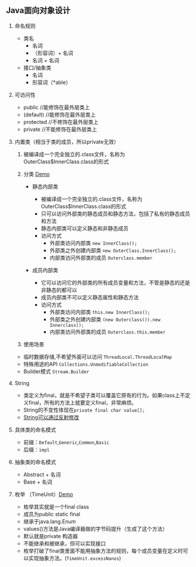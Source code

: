 ## Java面向对象设计

1. 命名规则
    - 类名
        - 名词
        - （形容词）+ 名词
        - 名词 + 名词
    - 接口/抽象类
        - 名词
        - 形容词（*able）

2. 可访问性
    - public //能修饰在最外层类上
    - (default) //能修饰在最外层类上
    - protected //不修饰在最外层类上
    - private //不能修饰在最外层类上
    
3. 内置类（相当于类的成员，所以private无效）
    1. 被编译成一个完全独立的.class文件，名称为OuterClass$InnerClass.class的形式
    2. 分类 [Demo](../../../java/com/sonic/basic/InnerClassTest.java)
        - 静态内部类
            - 被编译成一个完全独立的.class文件，名称为OuterClass$InnerClass.class的形式
            - 只可以访问外部类的静态成员和静态方法，包括了私有的静态成员和方法
            - 静态内部类可以定义静态和非静态成员
            - 访问方式
                - 外部类访问内部类 `new InnerClass();`
                - 外部类之外创建内部类 `new OuterClass.InnerClass();`
                - 内部类访问外部类的成员 `Outerclass.member`
                
        - 成员内部类
            - 它可以访问它的外部类的所有成员变量和方法，不管是静态的还是非静态的都可以
            - 成员内部类不可以定义静态属性和静态方法
            - 访问方式
                - 外部类访问内部类 `this.new InnerClass();`
                - 外部类之外创建内部类 `(new Outerclass()).new Innerclass();`
                - 内部类访问外部类的成员 `Outerclass.this.member`

    3. 使用场景
    - 临时数据存储,不希望外面可以访问 `ThreadLocal.ThreadLocalMap`
    - 特殊用途的API `Collections.UnmodifiableCollection`
    - Builder模式 `Stream.Builder`
    
4. String
    - 类定义为final，就是不希望子类可以覆盖它原有的行为。如果class上不定义final，所有的方法上就要定义final，非常麻烦。
    - String的不变性体现在`private final char value[];`
    - [String可以通过反射修改](../../../java/com/sonic/lang/StringChangeTest.java)
    
5. 具体类的命名模式
    - 前缀：`Default`,`Generic`,`Common`,`Basic`
    - 后缀：`impl`
    
6. 抽象类的命名模式
    - Abstract + 名词
    - Base + 名词
    
7. 枚举 （TimeUnit）[Demo](../../../java/com/sonic/lang/WorkDayTest.java)
    - 枚举其实就是一个final class
    - 成员为public static final
    - 继承于java.lang.Enum
    - values()方法是Java编译器做的字节码提升（生成了这个方法）
    - 默认就是private 构造器
    - 不能继承和被继承，但可以实现接口
    - 枚举打破了final类里面不能用抽象方法的规则，每个成员变量在定义时可以实现抽象方法。(`TimeUnit.excessNanos`)


    


